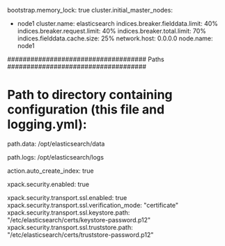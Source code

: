 bootstrap.memory_lock: true
cluster.initial_master_nodes:
- node1
cluster.name: elasticsearch
indices.breaker.fielddata.limit: 40%
indices.breaker.request.limit: 40%
indices.breaker.total.limit: 70%
indices.fielddata.cache.size: 25%
network.host: 0.0.0.0
node.name: node1




#################################### Paths ####################################

# Path to directory containing configuration (this file and logging.yml):

path.data: /opt/elasticsearch/data

path.logs: /opt/elasticsearch/logs


action.auto_create_index: true

xpack.security.enabled: true

xpack.security.transport.ssl.enabled: true
xpack.security.transport.ssl.verification_mode: "certificate"
xpack.security.transport.ssl.keystore.path: "/etc/elasticsearch/certs/keystore-password.p12"
xpack.security.transport.ssl.truststore.path: "/etc/elasticsearch/certs/truststore-password.p12"

